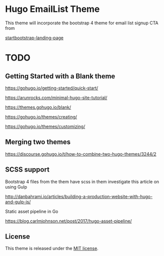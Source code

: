 # Hugo EmailList Theme

This theme will incorporate the bootstrap 4 theme for email list signup CTA from

[startbootstrap-landing-page](https://blackrockdigital.github.io/startbootstrap-landing-page/)


# TODO

## Getting Started with a Blank theme

https://gohugo.io/getting-started/quick-start/

https://arunrocks.com/minimal-hugo-site-tutorial/

https://themes.gohugo.io/blank/

https://gohugo.io/themes/creating/

https://gohugo.io/themes/customizing/

## Merging two themes

https://discourse.gohugo.io/t/how-to-combine-two-hugo-themes/3244/2



## SCSS support

Bootstrap 4 files from the them have scss in them investigate this article on using Gulp

http://danbahrami.io/articles/building-a-production-website-with-hugo-and-gulp-js/

Static asset pipeline in Go

https://blog.carlmjohnson.net/post/2017/hugo-asset-pipeline/

## License

This theme is released under the [MIT license](//github.com/tvmaly/hugo-emaillist-theme/blob/master/LICENSE.md).
